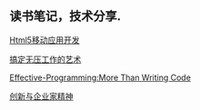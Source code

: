 ## 读书笔记，技术分享.

[Html5移动应用开发](http://stanzhai.github.io/ReadingShare/h5-dev.html)

[搞定无压工作的艺术](http://stanzhai.github.io/ReadingShare/getting-things-done.html)

[Effective-Programming:More Than Writing Code](http://stanzhai.github.io/ReadingShare/Effective-Programming.html)

[创新与企业家精神](http://stanzhai.github.io/ReadingShare/Innovation-Enterpreneurship)
